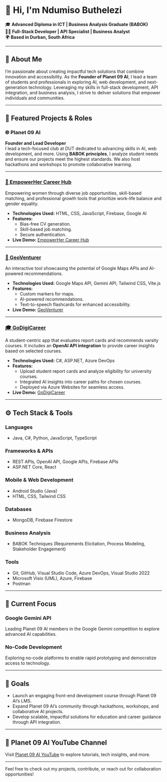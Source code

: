# 👋 Hi, I'm Ndumiso Buthelezi  
🎓 **Advanced Diploma in ICT | Business Analysis Graduate (BABOK)**  
👨‍💻 **Full-Stack Developer | API Specialist | Business Analyst**  
🌍 **Based in Durban, South Africa**  

---

## 🌟 About Me

I’m passionate about creating impactful tech solutions that combine innovation and accessibility. As the **Founder of Planet 09 AI**, I lead a team of students and professionals in exploring AI, web development, and next-generation technology. Leveraging my skills in full-stack development, API integration, and business analysis, I strive to deliver solutions that empower individuals and communities.

---

## 🔭 Featured Projects & Roles

### 🌐 **Planet 09 AI**  
**Founder and Lead Developer**  
I lead a tech-focused club at DUT dedicated to advancing skills in AI, web development, and more. Using **BABOK principles**, I analyze student needs and ensure our projects meet the highest standards. We also host hackathons and workshops to promote collaborative learning.

---

### [🚀 EmpowerHer Career Hub](https://github.com/NdumisoButhelezi/shePower)  
Empowering women through diverse job opportunities, skill-based matching, and professional growth tools that prioritize work-life balance and gender equality.

- **Technologies Used:** HTML, CSS, JavaScript, Firebase, Google AI  
- **Features:**  
  - Bias-free CV generation.  
  - Skill-based job matching.  
  - Secure authentication.  
- **Live Demo:** [EmpowerHer Career Hub](https://she-power.vercel.app)

---

### [📍 GeoVenturer](https://github.com/NdumisoButhelezi/GeoVenturer)  
An interactive tool showcasing the potential of Google Maps APIs and AI-powered recommendations.  

- **Technologies Used:** Google Maps API, Gemini API, Tailwind CSS, Vite.js  
- **Features:**  
  - Custom markers for maps.  
  - AI-powered recommendations.  
  - Text-to-speech flashcards for enhanced accessibility.  
- **Live Demo:** [GeoVenturer](https://project-phi-wine.vercel.app)

---

### [🎓 GoDigiCareer](https://github.com/NdumisoButhelezi/GoDigiCareer)  
A student-centric app that evaluates report cards and recommends varsity courses. It includes an **OpenAI API integration** to provide career insights based on selected courses.  

- **Technologies Used:** C#, ASP.NET, Azure DevOps  
- **Features:**  
  - Upload student report cards and analyze eligibility for university courses.  
  - Integrated AI insights into career paths for chosen courses.  
  - Deployed via Azure Websites for seamless access.  
- **Live Demo:** [GoDigiCareer](https://godigicareer.azurewebsites.net/)

---

## ⚙️ Tech Stack & Tools

### **Languages**  
- Java, C#, Python, JavaScript, TypeScript  

### **Frameworks & APIs**  
- REST APIs, OpenAI API, Google APIs, Firebase APIs  
- ASP.NET Core, React  

### **Mobile & Web Development**  
- Android Studio (Java)  
- HTML, CSS, Tailwind CSS  

### **Databases**  
- MongoDB, Firebase Firestore  

### **Business Analysis**  
- BABOK Techniques (Requirements Elicitation, Process Modeling, Stakeholder Engagement)  

### **Tools**  
- Git, GitHub, Visual Studio Code, Azure DevOps, Visual Studio 2022  
- Microsoft Visio (UML), Azure, Firebase  
- Postman  

---

## 🌱 Current Focus

### **Google Gemini API**  
Leading Planet 09 AI members in the Google Gemini competition to explore advanced AI capabilities.

### **No-Code Development**  
Exploring no-code platforms to enable rapid prototyping and democratize access to technology.

---

## 🚀 Goals

- Launch an engaging front-end development course through Planet 09 AI’s LMS.  
- Expand Planet 09 AI’s community through hackathons, workshops, and collaborative AI projects.  
- Develop scalable, impactful solutions for education and career guidance through API integration.

---

## 🎥 Planet 09 AI YouTube Channel  

Visit [Planet 09 AI YouTube](https://www.youtube.com/@NduAILearning) to explore tutorials, tech insights, and more.  

---

Feel free to check out my projects, contribute, or reach out for collaboration opportunities!
